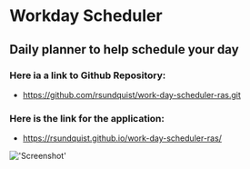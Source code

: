 # Workday Scheduler

##  Daily planner to help schedule your day

###  Here ia a link to Github Repository:
 - https://github.com/rsundquist/work-day-scheduler-ras.git

###  Here is the link for the application:
 - https://rsundquist.github.io/work-day-scheduler-ras/



!['Screenshot'](images\workday-scheduler-screenshot.png "Workday Scheduler")
